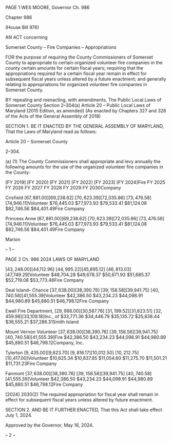 PAGE 1
WES MOORE, Governor Ch. 986

Chapter 986

(House Bill 976)

AN ACT concerning

Somerset County – Fire Companies – Appropriations

FOR the purpose of requiring the County Commissioners of Somerset County to
appropriate to certain organized volunteer fire companies in the county certain
amounts for certain fiscal years; requiring that the appropriations required for a
certain fiscal year remain in effect for subsequent fiscal years unless altered by a
future enactment; and generally relating to appropriations for organized volunteer
fire companies in Somerset County.

BY repealing and reenacting, with amendments,
The Public Local Laws of Somerset County
Section 2–304(a)
Article 20 – Public Local Laws of Maryland
(2015 Edition, as amended)
(As enacted by Chapters 327 and 328 of the Acts of the General Assembly of 2018)

SECTION 1. BE IT ENACTED BY THE GENERAL ASSEMBLY OF MARYLAND,
That the Laws of Maryland read as follows:

Article 20 – Somerset County

2–304.

(a) (1) The County Commissioners shall appropriate and levy annually the
following amounts for the use of the organized volunteer fire companies in the County:

[FY 2019] [FY 2020] [FY 2021] [FY 2022] [FY 2023] [FY 2024]Fire
FY 2025 FY 2026 FY 2027 FY 2028 FY 2029 FY 2030Company

Crisfield
[$67,881.00] [$69,238.62] [$70,623.39] [$72,035.86] [$73,476.58] [$74,946.11]Volunteer
$76,445.03 $77,973.93 $79,533.41 $81,124.08 $82,746.56 $84,401.49Fire
Company

Princess Anne
[$67,881.00] [$69,238.62] [$70,623.39] [$72,035.86] [$73,476.58] [$74,946.11]Volunteer
$76,445.03 $77,973.93 $79,533.41 $81,124.08 $82,746.56 $84,401.49Fire
Company

Marion

– 1 –

PAGE 2
Ch. 986 2024 LAWS OF MARYLAND

[$43,248.00] [$44,112.96] [$44,995.22] [$45,895.12] [$46,813.03] [$47,749.29]Volunteer
$48,704.28 $49,678.37 $50,671.93 $51,685.37 $52,719.08 $53,773.46Fire
Company

Deal Island–
Chance
[$37,638.00] [$38,390.76] [$39,158.58] [$39,941.75] [$40,740.58] [$41,555.39]Volunteer
$42,386.50 $43,234.23 $44,098.91 $44,980.89 $45,880.51 $46,798.12Fire
Company

Ewell Fire
Department,
[$29,988.00] [$30,587.76] [$31,199.52] [$31,823.51] [$32,459.98] [$33,109.18]Inc., of
$33,771.36 $34,446.79 $35,135.72 $35,838.44 $36,555.21 $37,286.31Smith
Island

Mount Vernon
Volunteer
[$37,638.00] [$38,390.76] [$39,158.58] [$39,941.75] [$40,740.58] [$41,555.39]Fire
$42,386.50 $43,234.23 $44,098.91 $44,980.89 $45,880.51 $46,798.12Company,
Inc.

Tylerton
[$9,435.00] [$9,623.70] [$9,816.17] [$10,012.50] [$10,212.75] [$10,417.00]Volunteer
$10,625.34 $10,837.85 $11,054.60 $11,275.70 $11,501.21 $11,731.23Fire
Company

Fairmont
[$37,638.00] [$38,390.76] [$39,158.58] [$39,941.75] [$40,740.58] [$41,555.39]Volunteer
$42,386.50 $43,234.23 $44,098.91 $44,980.89 $45,880.51 $46,798.12Fire
Company

[2024] 2030(2) The required appropriation for fiscal year shall remain in
effect for subsequent fiscal years unless altered by future enactment.

SECTION 2. AND BE IT FURTHER ENACTED, That this Act shall take effect July
1, 2024.

Approved by the Governor, May 16, 2024.

– 2 –
